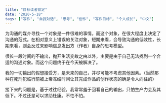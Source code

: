 ```yaml
---
title: "目标读者锁定"
date: "2020-5-18"
tags: ["写作", "自我对话", "思考", "创作", "写作目标", "个人成长", "中文"]
---
```

为沟通的媒介寻找一个对象是一件很难的事情。而这个对象，在很大程度上决定了沟通的范式。在相对意义上错误的关注对象，短期来看，会导致沟通的低效性，长期来看，则会反过来影响信息发出方（作者）自身的思考模型。

很长一段时间的不输出，抛开生活变故之由以外，主要是由于自己无法找到一个合适的沟通对象。而这个问题终于在今天被解决了。

我的一切输出的假想接受方，是未来的自己，并尽可能不考虑其他因素。（当然那种在死刑犯临行前被上帝冻结时间让其完成作品的创作状态的确是令人向往的）

接下来的问题是，基于过往经验，我常常羞于回看自己的输出，只怕生产力会及其低下。不过还是可以求助杜康。不怕不怕。
